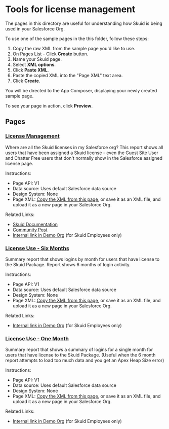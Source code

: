 # Tools for license management

The pages in this directory are useful for understanding how Skuid is being used in your Salesforce Org. 

To use one of the sample pages in the this folder, follow these steps:

1. Copy the raw XML from the sample page you'd like to use.
2. On Pages List - Click **Create** button.
3. Name your Skuid page.
5. Select **XML options**.
6. Click **Paste XML**.
7. Paste the copied XML into the "Page XML" text area.
8. Click **Create**.

You will be directed to the App Composer, displaying your newly created sample page.

To see your page in action, click **Preview**.


## Pages

### <a href="LicenseManagement.xml" download="LicenseManagement.xml">License Management </a>  

Where are all the Skuid licenses in my Salesforce org? This report shows all users that have been assigned a Skuid license - even the Guest Site User and Chatter Free users that don't normally show in the Salesforce assigned license page.

Instructions: 
   - Page API:  V1
   - Data source: Uses default Salesforce data source
   - Design System: None 
   - Page XML:  [Copy the XML from this page](LicenseManagement.xml), or save it as an XML file, and upload it as a new page in your Salesforce Org.  

Related Links:  
   - [Skuid Documentation](https://docs.skuid.com/latest/en/skuid/deploy/salesforce/user-access/#skuid-sample-page-license-management)
   - [Community Post](https://community.skuid.com/skuid/topics/the-users-show-2-users-and-4-licenses-but-none-available)
   - [Internal link in Demo Org](https://skuid-demo--skuid.na37.visual.force.com/apex/skuid__ui?page=ApprovalProcessActions&id=500U0000004ieGnIAI) (for Skuid Employees only)


 ### <a href="SkuidLicenseUse.xml" download="SkuidLicenseUse.xml">License Use - Six Months</a>  

Summary report that shows logins by month for users that have license to the Skuid Package.  Report shows 6 months of login activity. 

Instructions: 
   - Page API:  V1   
   -  Data source: Uses default Salesforce data source
   -  Design System: None 
   - Page XML:  [Copy the XML from this page](SkuidLicenseUse.xml), or save it as an XML file, and upload it as a new page in your Salesforce Org.  

Related Links:  
   - [Internal link in Demo Org](https://skuid-demo--skuid.na37.visual.force.com/apex/skuid__ui?page=SkuidLicenseUse) (for Skuid Employees only)


### <a href="SkuidLicenes_1Month.xml" download="SkuidLicenes_1Month.xml">License Use - One Month</a>  

Summary report that shows a summary of logins for a single month for users that have license to the Skuid Package.  (Useful when the 6 month report attempts to load too much data and you get an Apex Heap Size error)

Instructions: 
   - Page API:  V1  
   - Data source: Uses default Salesforce data source
   - Design System: None 
   - Page XML:  [Copy the XML from this page](SkuidLicenes_1Month.xml), or save it as an XML file, and upload it as a new page in your Salesforce Org.  

Related Links:  
   - [Internal link in Demo Org](https://skuid-demo--skuid.na37.visual.force.com/apex/skuid__ui?page=SkuidLicenses_1Month) (for Skuid Employees only)